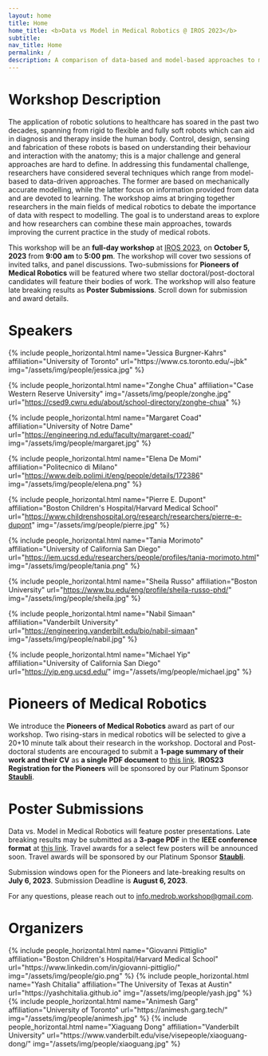 ```yaml
---
layout: home
title: Home
home_title: <b>Data vs Model in Medical Robotics @ IROS 2023</b>
subtitle:
nav_title: Home
permalink: /
description: A comparison of data-based and model-based approaches to medical robotics.
---
```


# Workshop Description

The application of robotic solutions to healthcare has soared in the past two decades, spanning from rigid to flexible and fully soft robots which can aid in diagnosis and therapy inside the human body. Control, design, sensing and fabrication of these robots is based on understanding their behaviour and interaction with the anatomy; this is a major challenge and general approaches are hard to define. 
In addressing this fundamental challenge, researchers have considered several techniques which range from model-based to data-driven approaches. The former are based on mechanically accurate modelling, while the latter focus on information provided from data and are devoted to learning. 
The workshop aims at bringing together researchers in the main fields of medical robotics to debate the importance of data with respect to modelling. The goal is to understand areas to explore and how researchers can combine these main approaches, towards improving the current practice in the study of medical robots.


This workshop will be an **full-day workshop** at [IROS 2023](https://ieee-iros.org/), on <b>October 5, 2023</b> from **9:00 am** to **5:00 pm**. 
The workshop will cover two sessions of invited talks, and panel discussions. Two-submissions for **Pioneers of Medical Robotics** will be featured where two stellar doctoral/post-doctoral candidates will feature their bodies of work.
The workshop will also feature late breaking results as **Poster Submissions**. Scroll down for submission and award details.

# Speakers

<div class="row row-cols-2 projects pt-3 pb-3">
  {% include people_horizontal.html name="Jessica Burgner-Kahrs" affiliation="University of Toronto" url="https://www.cs.toronto.edu/~jbk" img="/assets/img/people/jessica.jpg"  %}
  
  {% include people_horizontal.html name="Zonghe Chua" affiliation="Case Western Reserve University" img="/assets/img/people/zonghe.jpg" url="https://csed9.cwru.edu/about/school-directory/zonghe-chua" %}

  {% include people_horizontal.html name="Margaret Coad" affiliation="University of Notre Dame" url="https://engineering.nd.edu/faculty/margaret-coad/" img="/assets/img/people/margaret.jpg" %}

  {% include people_horizontal.html name="Elena De Momi" affiliation="Politecnico di Milano" url="https://www.deib.polimi.it/eng/people/details/172386" img="/assets/img/people/elena.png" %}

  {% include people_horizontal.html name="Pierre E. Dupont" affiliation="Boston Children's Hospital/Harvard Medical School" url="https://www.childrenshospital.org/research/researchers/pierre-e-dupont" img="/assets/img/people/pierre.jpg" %}
  
  {% include people_horizontal.html name="Tania Morimoto" affiliation="University of California San Diego" url="https://iem.ucsd.edu/researchers/people/profiles/tania-morimoto.html" img="/assets/img/people/tania.png" %}
  
  {% include people_horizontal.html name="Sheila Russo" affiliation="Boston University" url="https://www.bu.edu/eng/profile/sheila-russo-phd/" img="/assets/img/people/sheila.jpg" %}

  {% include people_horizontal.html name="Nabil Simaan" affiliation="Vanderbilt University" url="https://engineering.vanderbilt.edu/bio/nabil-simaan" img="/assets/img/people/nabil.jpg" %}
  
  {% include people_horizontal.html name="Michael Yip" affiliation="University of California San Diego" url="https://yip.eng.ucsd.edu/" img="/assets/img/people/michael.jpg" %}


</div>

# Pioneers of Medical Robotics 
We introduce the **Pioneers of Medical Robotics** award as part of our workshop. Two rising-stars in medical robotics will be selected to give a 20+10 minute talk about their research in the workshop.
Doctoral and Post-doctoral students are encouraged to submit a **1-page summary of their work and their CV** as **a single PDF document** to [this link](https://openreview.net/group?id=IEEE.org/2023/IROS/Workshop/DMMR&referrer=%5BHomepage%5D(%2F)).
**IROS23 Registration for the Pioneers** will be sponsored by our Platinum Sponsor [**Staubli**](https://www.staubli.com/global/en/robotics.html).
# Poster Submissions
Data vs. Model in Medical Robotics will feature poster presentations. Late breaking results may be submitted as a **3-page PDF** in the **IEEE conference format** at [this link](https://openreview.net/group?id=IEEE.org/2023/IROS/Workshop/DMMR&referrer=%5BHomepage%5D(%2F)).
Travel awards for a select few posters will be announced soon. Travel awards will be sponsored by our Platinum Sponsor [**Staubli**](https://www.staubli.com/global/en/robotics.html).

Submission windows open for the Pioneers and late-breaking results on **July 6, 2023**. 
Submission Deadline is **August 6, 2023**. 

For any questions, please reach out to [info.medrob.workshop@gmail.com](info.medrob.workshop@gmail.com).

# Organizers
<div class="row row-cols-2 projects pt-3 pb-3">
  {% include people_horizontal.html name="Giovanni Pittiglio" affiliation="Boston Children's Hospital/Harvard Medical School" url="https://www.linkedin.com/in/giovanni-pittiglio/" img="/assets/img/people/gio.png" %}
  {% include people_horizontal.html name="Yash Chitalia" affiliation="The University of Texas at Austin" url="https://yashchitalia.github.io" img="/assets/img/people/yash.jpg" %}
  {% include people_horizontal.html name="Animesh Garg" affiliation="University of Toronto" url="https://animesh.garg.tech/" img="/assets/img/people/animesh.jpg" %}
  {% include people_horizontal.html name="Xiaguang Dong" affiliation="Vanderbilt University" url="https://www.vanderbilt.edu/vise/visepeople/xiaoguang-dong/" img="/assets/img/people/xiaoguang.jpg" %}
</div>
